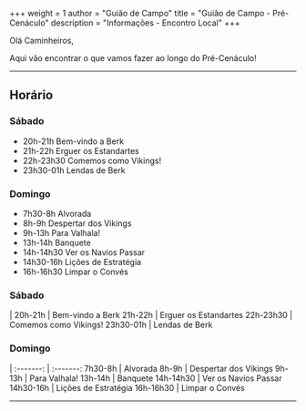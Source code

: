 +++
weight = 1
author = "Guião de Campo"
title = "Guião de Campo - Pré-Cenáculo" 
description = "Informações - Encontro Local" 
+++

Olá Caminheiros,

Aqui vão encontrar o que vamos fazer ao longo do Pré-Cenáculo!

---

## Horário

### Sábado
- 20h-21h   Bem-vindo a Berk
- 21h-22h   Erguer os Estandartes
- 22h-23h30 Comemos como Vikings!
- 23h30-01h Lendas de Berk

### Domingo
- 7h30-8h   Alvorada
- 8h-9h     Despertar dos Vikings
- 9h-13h    Para Valhala!
- 13h-14h   Banquete
- 14h-14h30 Ver os Navios Passar
- 14h30-16h Lições de Estratégia
- 16h-16h30 Limpar o Convés


### Sábado
 |
20h-21h | Bem-vindo a Berk
21h-22h | Erguer os Estandartes
22h-23h30 | Comemos como Vikings!
23h30-01h | Lendas de Berk

### Domingo
 |
:-------: | :-------:
7h30-8h | Alvorada
8h-9h | Despertar dos Vikings
9h-13h | Para Valhala!
13h-14h | Banquete
14h-14h30 | Ver os Navios Passar
14h30-16h | Lições de Estratégia
16h-16h30 | Limpar o Convés


---
